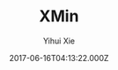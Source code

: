 ---
title: XMin
github: https://github.com/yihui/hugo-xmin
demo: https://xmin.yihui.org/
author: Yihui Xie
ssg:
  - Hugo
cms:
  - Markdown
date: 2017-06-16T04:13:22.000Z
description: >-
  eXtremely Minimal Hugo theme: about 150 lines of code in total, including HTML
  and CSS (with no dependencies)
draft: false
publish_date: '2017-06-16T04:13:22Z'
update_date: '2022-08-08T14:40:20Z'
github_star: 482
github_fork: 276
---